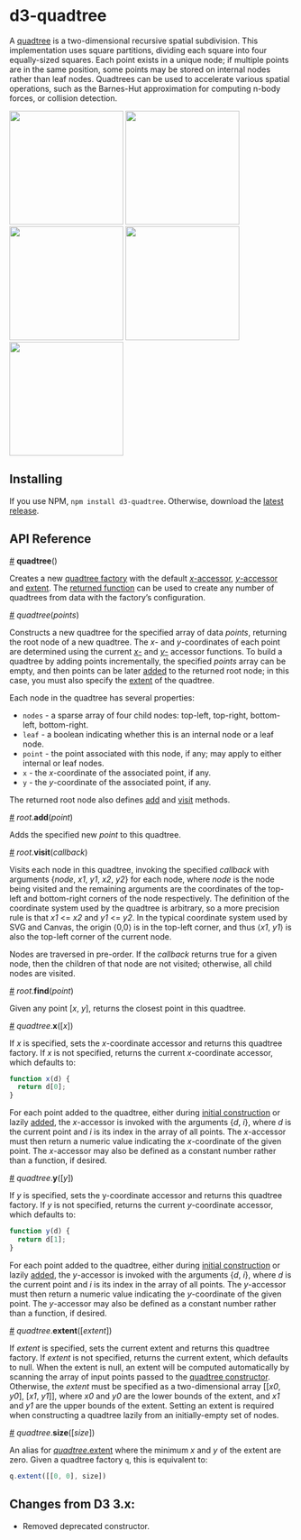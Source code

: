 # d3-quadtree

A [quadtree](https://en.wikipedia.org/wiki/Quadtree) is a two-dimensional recursive spatial subdivision. This implementation uses square partitions, dividing each square into four equally-sized squares. Each point exists in a unique node; if multiple points are in the same position, some points may be stored on internal nodes rather than leaf nodes. Quadtrees can be used to accelerate various spatial operations, such as the Barnes-Hut approximation for computing n-body forces, or collision detection.

<a href="http://bl.ocks.org/mbostock/4343214"><img src="http://bl.ocks.org/mbostock/raw/4343214/thumbnail.png" width="202"></a>
<a href="http://bl.ocks.org/mbostock/6216724"><img src="http://bl.ocks.org/mbostock/raw/6216724/thumbnail.png" width="202"></a>
<a href="http://bl.ocks.org/mbostock/6224050"><img src="http://bl.ocks.org/mbostock/raw/6224050/thumbnail.png" width="202"></a>
<a href="http://bl.ocks.org/patricksurry/6478178"><img src="http://bl.ocks.org/patricksurry/raw/6478178/thumbnail.png" width="202"></a>
<a href="http://bl.ocks.org/llb4ll/8709363"><img src="http://bl.ocks.org/llb4ll/raw/8709363/thumbnail.png" width="202"></a>

## Installing

If you use NPM, `npm install d3-quadtree`. Otherwise, download the [latest release](https://github.com/d3/d3-quadtree/releases/latest).

## API Reference

<a name="quadtree" href="#quadtree">#</a> <b>quadtree</b>()

Creates a new [quadtree factory](#_quadtree) with the default [*x*-accessor](#quadtree_x), [*y*-accessor](#quadtree_y) and [extent](#quadtree_extent). The [returned function](#_quadtree) can be used to create any number of quadtrees from data with the factory’s configuration.

<a name="_quadtree" href="#_quadtree">#</a> <i>quadtree</i>(<i>points</i>)

Constructs a new quadtree for the specified array of data _points_, returning the root node of a new quadtree. The *x*- and *y*-coordinates of each point are determined using the current [*x*-](#quadtree_x) and [*y*-](#quadtree_y) accessor functions. To build a quadtree by adding points incrementally, the specified *points* array can be empty, and then points can be later [added](#root_add) to the returned root node; in this case, you must also specify the [extent](#quadtree_extent) of the quadtree.

Each node in the quadtree has several properties:

* `nodes` - a sparse array of four child nodes: top-left, top-right, bottom-left, bottom-right.
* `leaf` - a boolean indicating whether this is an internal node or a leaf node.
* `point` - the point associated with this node, if any; may apply to either internal or leaf nodes.
* `x` - the *x*-coordinate of the associated point, if any.
* `y` - the *y*-coordinate of the associated point, if any.

The returned root node also defines [add](#root_add) and [visit](#root_visit) methods.

<a name="root_add" href="#root_add">#</a> <i>root</i>.<b>add</b>(<i>point</i>)

Adds the specified new *point* to this quadtree.

<a name="root_visit" href="#root_visit">#</a> <i>root</i>.<b>visit</b>(<i>callback</i>)

Visits each node in this quadtree, invoking the specified *callback* with arguments {*node*, *x1*, *y1*, *x2*, *y2*} for each node, where *node* is the node being visited and the remaining arguments are the coordinates of the top-left and bottom-right corners of the node respectively. The definition of the coordinate system used by the quadtree is arbitrary, so a more precision rule is that *x1* <= *x2* and *y1* <= *y2*. In the typical coordinate system used by SVG and Canvas, the origin ⟨0,0⟩ is in the top-left corner, and thus ⟨*x1*, *y1*⟩ is also the top-left corner of the current node.

Nodes are traversed in pre-order. If the *callback* returns true for a given node, then the children of that node are not visited; otherwise, all child nodes are visited.

<a name="root_visit" href="#root_visit">#</a> <i>root</i>.<b>find</b>(<i>point</i>)

Given any point [*x*, *y*], returns the closest point in this quadtree.

<a name="quadtree_x" href="#quadtree_x">#</a> <i>quadtree</i>.<b>x</b>([<i>x</i>])

If *x* is specified, sets the *x*-coordinate accessor and returns this quadtree factory. If *x* is not specified, returns the current *x*-coordinate accessor, which defaults to:

```js
function x(d) {
  return d[0];
}
```

For each point added to the quadtree, either during [initial construction](#_quadtree) or lazily [added](#root_add), the *x*-accessor is invoked with the arguments {<i>d</i>, <i>i</i>}, where *d* is the current point and *i* is its index in the array of all points. The *x*-accessor must then return a numeric value indicating the *x*-coordinate of the given point. The *x*-accessor may also be defined as a constant number rather than a function, if desired.

<a name="quadtree_y" href="#quadtree_y">#</a> <i>quadtree</i>.<b>y</b>([<i>y</i>])

If *y* is specified, sets the y-coordinate accessor and returns this quadtree factory. If *y* is not specified, returns the current *y*-coordinate accessor, which defaults to:

```js
function y(d) {
  return d[1];
}
```

For each point added to the quadtree, either during [initial construction](#_quadtree) or lazily [added](#root_add), the *y*-accessor is invoked with the arguments {<i>d</i>, <i>i</i>}, where *d* is the current point and *i* is its index in the array of all points. The *y*-accessor must then return a numeric value indicating the *y*-coordinate of the given point. The *y*-accessor may also be defined as a constant number rather than a function, if desired.

<a name="quadtree_extent" href="#quadtree_extent">#</a> <i>quadtree</i>.<b>extent</b>([<i>extent</i>])

If *extent* is specified, sets the current extent and returns this quadtree factory. If *extent* is not specified, returns the current extent, which defaults to null. When the extent is null, an extent will be computed automatically by scanning the array of input points passed to the [quadtree constructor](#_quadtree). Otherwise, the *extent* must be specified as a two-dimensional array [​[*x0*, *y0*], [​*x1*, *y1*]​], where *x0* and *y0* are the lower bounds of the extent, and *x1* and *y1* are the upper bounds of the extent. Setting an extent is required when constructing a quadtree lazily from an initially-empty set of nodes.

<a name="quadtree_size" href="#quadtree_size">#</a> <i>quadtree</i>.<b>size</b>([<i>size</i>])

An alias for [*quadtree*.extent](#quadtree_extent) where the minimum *x* and *y* of the extent are zero. Given a quadtree factory `q`, this is equivalent to:

```js
q.extent([[0, 0], size])
```

## Changes from D3 3.x:

* Removed deprecated constructor.
